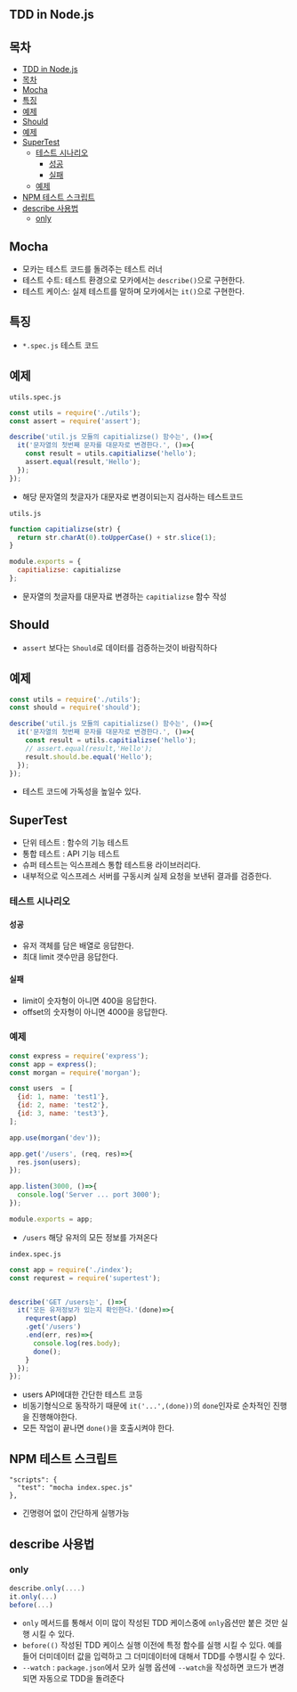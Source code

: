 ## TDD in Node.js

## 목차

- [TDD in Node.js](#tdd-in-nodejs)
- [목차](#%EB%AA%A9%EC%B0%A8)
- [Mocha](#mocha)
- [특징](#%ED%8A%B9%EC%A7%95)
- [예제](#%EC%98%88%EC%A0%9C)
- [Should](#should)
- [예제](#%EC%98%88%EC%A0%9C-1)
- [SuperTest](#supertest)
  - [테스트 시나리오](#%ED%85%8C%EC%8A%A4%ED%8A%B8-%EC%8B%9C%EB%82%98%EB%A6%AC%EC%98%A4)
    - [성공](#%EC%84%B1%EA%B3%B5)
    - [실패](#%EC%8B%A4%ED%8C%A8)
  - [예제](#%EC%98%88%EC%A0%9C-2)
- [NPM 테스트 스크립트](#npm-%ED%85%8C%EC%8A%A4%ED%8A%B8-%EC%8A%A4%ED%81%AC%EB%A6%BD%ED%8A%B8)
- [describe 사용법](#describe-%EC%82%AC%EC%9A%A9%EB%B2%95)
  - [only](#only)

## Mocha

 * 모카는 테스트 코드를 돌려주는 테스트 러너
 * 테스트 수트: 테스트 환경으로 모카에서는 `describe()`으로 구현한다.
 * 테스트 케이스: 실제 테스트를 말하며 모카에서는 `it()`으로 구현한다.

## 특징
* `*.spec.js` 테스트 코드


## 예제

`utils.spec.js`
```javascript
const utils = require('./utils');
const assert = require('assert');

describe('util.js 모듈의 capitializse() 함수는', ()=>{
  it('문자열의 첫번째 문자를 대문자로 변경한다.', ()=>{
    const result = utils.capitializse('hello');
    assert.equal(result,'Hello');
  });
});
```

* 해당 문자열의 첫글자가 대문자로 변경이되는지 검사하는 테스트코드


`utils.js`
```javascript
function capitializse(str) {
  return str.charAt(0).toUpperCase() + str.slice(1);
}

module.exports = {
  capitializse: capitializse
};
```

* 문자열의 첫글자를 대문자료 변경하는 `capitializse` 함수 작성

## Should
* `assert` 보다는 `Should`로 데이터를 검증하는것이 바람직하다

## 예제
```javascript
const utils = require('./utils');
const should = require('should');

describe('util.js 모듈의 capitializse() 함수는', ()=>{
  it('문자열의 첫번째 문자를 대문자로 변경한다.', ()=>{
    const result = utils.capitializse('hello');
    // assert.equal(result,'Hello');
    result.should.be.equal('Hello');
  });
});
```
* 테스트 코드에 가독성을 높일수 있다.

## SuperTest
* 단위 테스트 : 함수의 기능 테스트
* 통합 테스트 : API 기능 테스트
* 슈퍼 테스트는 익스프레스 통합 테스트용 라이브러리다.
* 내부적으로 익스프레스 서버를 구동시켜 실제 요청을 보낸뒤 결과를 검증한다.

### 테스트 시나리오

#### 성공

* 유저 객체를 담은 배열로 응답한다.
* 최대 limit 갯수만큼 응답한다.

#### 실패
* limit이 숫자형이 아니면 400을 응답한다.
* offset의 숫자형이 아니면 4000을 응답한다.

### 예제

```javascript
const express = require('express');
const app = express();
const morgan = require('morgan');

const users  = [
  {id: 1, name: 'test1'},
  {id: 2, name: 'test2'},
  {id: 3, name: 'test3'},
];

app.use(morgan('dev'));

app.get('/users', (req, res)=>{
  res.json(users);
});

app.listen(3000, ()=>{
  console.log('Server ... port 3000');
});

module.exports = app;
```
* `/users` 해당 유저의 모든 정보를 가져온다

`index.spec.js`
```javascript
const app = require('./index');
const requrest = require('supertest');


describe('GET /users는', ()=>{
  it('모든 유저정보가 있는지 확인한다.'(done)=>{
    requrest(app)
    .get('/users')
    .end(err, res)=>{
      console.log(res.body);
      done();
    }
  });
});
```

* users API에대한 간단한 테스트 코등
* 비동기형식으로 동작하기 때문에 `it('...',(done))`의 `done`인자로 순차적인 진행을 진행해야한다.
* 모든 작업이 끝나면 `done()`을 호출시켜야 한다.

## NPM 테스트 스크립트

```
"scripts": {
  "test": "mocha index.spec.js"
},
```
*  긴명령어 없이 간단하게 실행가능


## describe 사용법

### only

```javascript
describe.only(....)
it.only(...)
before(...)
```
* `only` 메서드를 통해서 이미 많이 작성된 TDD 케이스중에 `only`옵션만 붙은 것만 실행 시킬 수 있다.
* `before(()` 작성된 TDD 케이스 실행 이전에 특정 함수를 실행 시킬 수 있다. 예를 들어 더미데이터 값을 입력하고 그 더미데이터에 대해서 TDD를 수행시킬 수 있다.
* `--watch` : `package.json`에서 모카 실행 옵션에 `--watch`을 작성하면 코드가 변경되면 자동으로 TDD을 돌려준다
